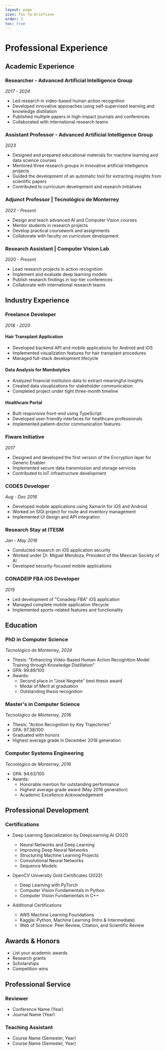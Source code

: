 ```yaml
---
layout: page
icon: fas fa-briefcase
order: 3
toc: true
---
```


# Professional Experience

## Academic Experience

### Researcher - Advanced Artificial Intelligence Group
*2017 - 2024*
- Led research in video-based human action recognition
- Developed innovative approaches using self-supervised learning and knowledge distillation
- Published multiple papers in high-impact journals and conferences
- Collaborated with international research teams

### Assistant Professor - Advanced Artificial Intelligence Group
*2023*
- Designed and prepared educational materials for machine learning and data science courses
- Mentored three research groups in innovative artificial intelligence projects
- Guided the development of an automatic tool for extracting insights from scientific papers
- Contributed to curriculum development and research initiatives

### Adjunct Professor | Tecnológico de Monterrey
*2022 - Present*
- Design and teach advanced AI and Computer Vision courses
- Mentor students in research projects
- Develop practical coursework and assignments
- Collaborate with faculty on curriculum development

### Research Assistant | Computer Vision Lab
*2020 - Present*
- Lead research projects in action recognition
- Implement and evaluate deep learning models
- Publish research findings in top-tier conferences
- Collaborate with international research teams

## Industry Experience

### Freelance Developer
*2018 - 2020*

#### Hair Transplant Application
- Developed backend API and mobile applications for Android and iOS
- Implemented visualization features for hair transplant procedures
- Managed full-stack development lifecycle

#### Data Analysis for Mambolytics
- Analyzed financial institution data to extract meaningful insights
- Created data visualizations for stakeholder communication
- Completed project under tight three-month timeline

#### Healthcare Portal
- Built responsive front-end using TypeScript
- Developed user-friendly interfaces for healthcare professionals
- Implemented patient-doctor communication features

### Fiware Initiative
*2017*
- Designed and developed the first version of the Encryption layer for Generic Enabler
- Implemented secure data transmission and storage services
- Contributed to IoT infrastructure development

### CODES Developer
*Aug - Dec 2016*
- Developed mobile applications using Xamarin for iOS and Android
- Worked on SIGI project for route and inventory management
- Implemented UI design and API integration

### Research Stay at ITESM
*Jan - May 2016*
- Conducted research on iOS application security
- Worked under Dr. Miguel Mendoza, President of the Mexican Society of AI
- Developed security-focused mobile applications

### CONADEIP FBA iOS Developer
*2015*
- Led development of "Conadeip FBA" iOS application
- Managed complete mobile application lifecycle
- Implemented sports-related features and functionality

## Education

### PhD in Computer Science
*Tecnológico de Monterrey, 2024*
- Thesis: "Enhancing Video-Based Human Action Recognition Model Training through Knowledge Distillation"
- GPA: 99.89/100
- Awards:
  - Second place in "José Negrete" best thesis award
  - Medal of Merit at graduation
  - Outstanding thesis recognition

### Master's in Computer Science
*Tecnológico de Monterrey, 2018*
- Thesis: "Action Recognition by Key Trajectories"
- GPA: 97.38/100
- Graduated with honors
- Highest average grade in December 2018 generation

### Computer Systems Engineering
*Tecnológico de Monterrey, 2016*
- GPA: 94.63/100
- Awards:
  - Honorable mention for outstanding performance
  - Highest average grade award (May 2016 generation)
  - Academic Excellence Acknowledgement

## Professional Development

### Certifications
- Deep Learning Specialization by DeepLearning.AI (2021)
  - Neural Networks and Deep Learning
  - Improving Deep Neural Networks
  - Structuring Machine Learning Projects
  - Convolutional Neural Networks
  - Sequence Models

- OpenCV University Gold Certificates (2022)
  - Deep Learning with PyTorch
  - Computer Vision Fundamentals in Python
  - Computer Vision Fundamentals in C++

- Additional Certifications
  - AWS Machine Learning Foundations
  - Kaggle: Python, Machine Learning (Intro & Intermediate)
  - Web of Science: Peer Review, Citation, and Scientific Review

## Awards & Honors

- List your academic awards
- Research grants
- Scholarships
- Competition wins

## Professional Service

### Reviewer
- Conference Name (Year)
- Journal Name (Year)

### Teaching Assistant
- Course Name (Semester, Year)
- Course Name (Semester, Year)
